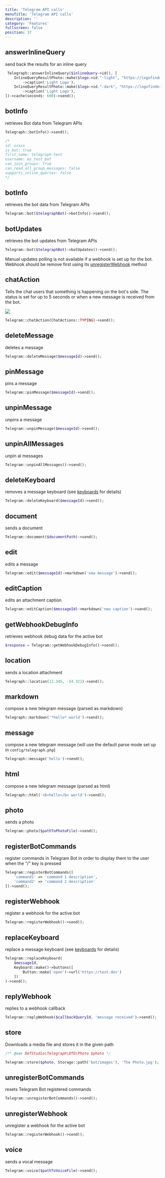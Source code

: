 ```yaml
---
title: 'Telegram API calls'
menuTitle: 'Telegram API calls'
description: ''
category: 'Features'
fullscreen: false 
position: 37
---
```



## answerInlineQuery

send back the results for an inline query

```php
 Telegraph::answerInlineQuery($inlineQuery->id(), [
    InlineQueryResultPhoto::make($logo->id."-light", "https://logofinder.dev/$logo->id/light.jpg", "https://logofinder.dev/$logo->id/light/thumb.jpg")
        ->caption('Light Logo'),
    InlineQueryResultPhoto::make($logo->id."-dark", "https://logofinder.dev/$logo->id/dark.jpg", "https://logofinder.dev/$logo->id/dark/thumb.jpg")
        ->caption('Light Logo'),
])->cache(seconds: 600)->send();
```

## botInfo

retrieves Bot data from Telegram APIs

```php
Telegraph::botInfo()->send();

/*
id: xxxxx
is_bot: true
first_name: telegraph-test
username: my_test_bot
can_join_groups: true
can_read_all_group_messages: false
supports_inline_queries: false
*/
```

## botInfo

retrieves the bot data from Telegram APIs

```php
Telegram::bot($telegraphBot)->botInfo()->send();
```

## botUpdates

retrieves the bot updates from Telegram APIs

```php
Telegram::bot($telegraphBot)->botUpdates()->send();
```

<alert type="alert">Manual updates polling is not available if a webhook is set up for the bot. Webhook should be remove first using its [unregisterWebhook](webhooks/deleting-webhooks) method</alert>

## chatAction

Tells the chat users that something is happening on the bot's side. The status is set for up to 5 seconds or when a new message is received from the bot.

<img src="screenshots/chat-action.png" />

```php
Telegram::chatAction(ChatActions::TYPING)->send();
```

## deleteMessage

deletes a message

```php
Telegram::deleteMessage($messageId)->send();
```

## pinMessage

pins a message

```php
Telegram::pinMessage($messageId)->send();
```

## unpinMessage

unpins a message

```php
Telegram::unpinMessage($messageId)->send();
```

## unpinAllMessages

unpin al messages

```php
Telegram::unpinAllMessages()->send();
```

## deleteKeyboard

removes a message keyboard (see [keyboards](features/keyboards) for details)

```php
Telegram::deleteKeyboard($messageId)->send();
```

## document

sends a document

```php
Telegram::document($documentPath)->send();
```

## edit

edits a message

```php
Telegram::edit($messageId)->markdown('new message')->send();
```

## editCaption

edits an attachment caption

```php
Telegram::editCaption($messageId)->markdown('new caption')->send();
```

## getWebhookDebugInfo

retrieves webhook debug data for the active bot

```php
$response = Telegram::getWebhookDebugInfo()->send();
```

## location

sends a location attachment

```php
Telegraph::location(12.345, -54.321)->send();
```

## markdown

compose a new telegram message (parsed as markdown)

```php
Telegraph::markdown('*hello* world')->send();
```

## message

compose a new telegram message (will use the default parse mode set up in `config/telegraph.php`)

```php
Telegraph::message('hello')->send();
```

## html

compose a new telegram message (parsed as html)

```php
Telegraph::html('<b>hello</b> world')->send();
```

## photo

sends a photo

```php
Telegram::photo($pathToPhotoFile)->send();
```

## registerBotCommands

register commands in Telegram Bot in order to display them to the user when the "/" key is pressed

```php
Telegram::registerBotCommands([
    'command1' => 'command 1 description',
    'command2' => 'command 2 description'
])->send();
```

## registerWebhook

register a webhook for the active bot

```php
Telegram::registerWebhook()->send();
```

## replaceKeyboard

replace a message keyboard (see [keyboards](features/keyboards) for details)

```php
Telegram::replaceKeyboard(
    $messageId, 
    Keyboard::make()->buttons([
        Button::make('open')->url('https://test.dev')
    ])
)->send();
```

## replyWebhook

replies to a webhook callback

```php
Telegram::replyWebhook($callbackQueryId, 'message received')->send();
```

## store

Downloads a media file and stores it in the given path

```php
/** @var DefStudio\Telegraph\DTO\Photo $photo */

Telegram::store($photo, Storage::path('bot/images'), 'The Photo.jpg');
```

## unregisterBotCommands

resets Telegram Bot registered commands

```php
Telegram::unregisterBotCommands()->send();
```

## unregisterWebhook

unregister a webhook for the active bot

```php
Telegram::registerWebhook()->send();
```

## voice

sends a vocal message

```php
Telegram::voice($pathToVoiceFile)->send();
```



